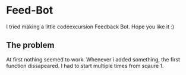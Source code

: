 # Feed-Bot

I tried making a little codeexcursion Feedback Bot. Hope you like it :)

## The problem

At first nothing seemed to work. Whenever i added something, the first function dissapeared. I had to start multiple times from sqaure 1.
